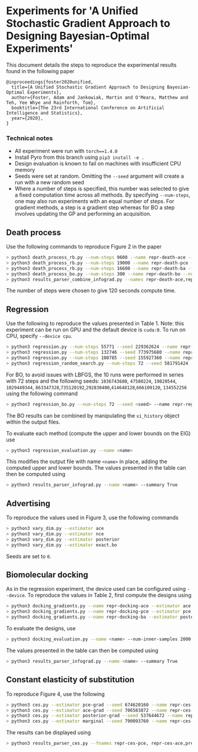 # Experiments for 'A Unified Stochastic Gradient Approach to Designing Bayesian-Optimal Experiments'

This document details the steps to reproduce the experimental results found in the following paper
```
@inproceedings{foster2020unified,
  title={A Unified Stochastic Gradient Approach to Designing Bayesian-Optimal Experiments},
  author={Foster, Adam and Jankowiak, Martin and O'Meara, Matthew and Teh, Yee Whye and Rainforth, Tom},
  booktitle={The 23rd International Conference on Artificial Intelligence and Statistics},
  year={2020},
}
```

### Technical notes
 - All experiment were run with `torch==1.4.0`
 - Install Pyro from this branch using `pip3 install -e .`
 - Design evaluation is known to fail on machines with insufficient CPU memory
 - Seeds were set at random. Omitting the `--seed` argument will create a run with a new random seed
 - Where a number of steps is specified, this number was selected to give a fixed computation time across all methods. By specifying `--num-steps`, one may also run experiments with an equal number of steps. For gradient methods, a step is a gradient step whereas for BO a step involves updating the GP and performing an acquisition. 
 
 ## Death process
 Use the following commands to reproduce Figure 2 in the paper
 ```bash
> python3 death_process_rb.py --num-steps 9600 --name repr-death-ace --num-parallel 100 --seed 591971072 --estimator ace
> python3 death_process_rb.py --num-steps 19000 --name repr-death-pce --num-parallel 100 --seed 774423808 --estimator pce
> python3 death_process_rb.py --num-steps 16600 --name repr-death-ba --num-parallel 100 --seed 1019347136 --estimator posterior
> python3 death_process_bo.py --num-steps 300 --name repr-death-bo --num-parallel 100 --seed 1391488 --num-samples 100
> python3 results_parser_combine_infograd.py --names repr-death-ace,repr-death-ce,repr-death-ba,repr-death-bo
```
The number of steps were chosen to give 120 seconds compute time.

## Regression
Use the following to reproduce the values presented in Table 1. Note: this experiment can be run on GPU and the default device is `cuda:0`. To run on CPU, specify `--device cpu`.
```bash
> python3 regression.py --num-steps 55771 --seed 229362624 --name repr-regr-ace --estimator ace
> python3 regression.py --num-steps 132746 --seed 773975680 --name repr-regr-pce --estimator pce
> python3 regression.py --num-steps 108785 --seed 155927360 --name repr-regr-ba --estimator posterior --num-samples 100
> python3 regression_random_search.py --num-steps 72 --seed 581791424 --name repr-regr-rs
```
For BO, to avoid issues with LBFGS, the 10 runs were performed in series with 72 steps and the following seeds: `1036743680`, `47580224`, `19820544`, `1029449344`, `863347328`,`735120192`,`292830400`,`414648128`,`666109120`, `134552256` using the following command
```bash
> python3 regression_bo.py --num-steps 72 --seed <seed> --name repr-regr-bo-run<i>
```
The BO results can be combined by manipulating the `xi_history` object within the output files.

To evaluate each method (compute the upper and lower bounds on the EIG) use
```bash
> python3 regression_evaluation.py --name <name>
```
This modifies the output file with name `<name>` in place, adding the computed upper and lower bounds. The values presented in the table can then be computed using
```bash
> python3 results_parser_infograd.py --name <name> --summary True
```

## Advertising
To reproduce the values used in Figure 3, use the following commands
```bash
> python3 vary_dim.py --estimator ace
> python3 vary_dim.py --estimator nce
> python3 vary_dim.py --estimator posterior
> python3 vary_dim.py --estimator exact.bo
```
Seeds are set to `0`.

## Biomolecular docking
As in the regression experiment, the device used can be configured using `--device`. 
To reproduce the values in Table 2, first compute the designs using
```bash
> python3 docking_gradients.py --name repr-docking-ace --estimator ace --seed 127852672
> python3 docking_gradients.py --name repr-docking-pce --estimator pce --seed 672774720
> python3 docking_gradients.py --name repr-docking-ba --estimator posterior --seed 50520832 --num-samples 100
```
To evaluate the designs, use
```bash
> python3 docking_evaluation.py --name <name> --num-inner-samples 2000
```
The values presented in the table can then be computed using
```bash
> python3 results_parser_infograd.py --name <name> --summary True
```



## Constant elasticity of substitution
To reproduce Figure 4, use the following
```bash
> python3 ces.py --estimator pce-grad --seed 674620160 --name repr-ces-pce --num-gradient-steps 2500
> python3 ces.py --estimator ace-grad --seed 706583872 --name repr-ces-ace --num-gradient-steps 1500
> python3 ces.py --estimator posterior-grad --seed 537644672 --name repr-ces-ba --num-gradient-steps 5000 --num-samples 100
> python3 ces.py --estimator marginal --seed 790093760 --name repr-ces-baseline
```
The results can be displayed using 
```bash
> python3 results_parser_ces.py --fnames repr-ces-pce, repr-ces-ace,prepr-ces-ba,repr-ces-baseline --plot
```
